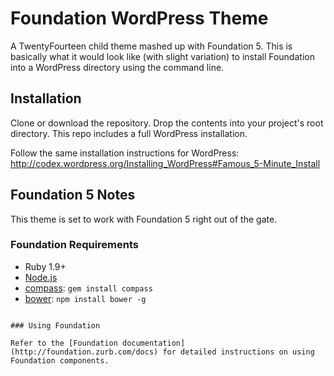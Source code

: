 # Foundation WordPress Theme

A TwentyFourteen child theme mashed up with Foundation 5. This is basically what it would look like (with slight variation) to install Foundation into a WordPress directory using the command line.

## Installation

Clone or download the repository. Drop the contents into your project's root directory. This repo includes a full WordPress installation.

Follow the same installation instructions for WordPress: 
http://codex.wordpress.org/Installing_WordPress#Famous_5-Minute_Install

## Foundation 5 Notes

This theme is set to work with Foundation 5 right out of the gate. 

### Foundation Requirements

  * Ruby 1.9+
  * [Node.js](http://nodejs.org)
  * [compass](http://compass-style.org/): `gem install compass`
  * [bower](http://bower.io): `npm install bower -g`
```

### Using Foundation

Refer to the [Foundation documentation](http://foundation.zurb.com/docs) for detailed instructions on using Foundation components.